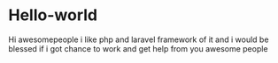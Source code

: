 # Hello-world


Hi awesomepeople
i like php and laravel framework of it and
i would be blessed if i got chance to work and get help from you awesome people
